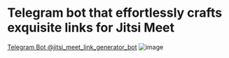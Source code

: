 # Telegram bot that effortlessly crafts exquisite links for Jitsi Meet
[Telegram Bot @jitsi_meet_link_generator_bot](https://t.me/jitsi_meet_link_generator_bot)
![image](https://github.com/limpid-kzonix/telegram-jitsi-meet/assets/8176996/05496e18-560a-4c8c-bfaa-e1efb2701bea)
